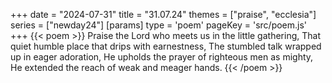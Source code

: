 +++
date = "2024-07-31"
title = "31.07.24"
themes = ["praise", "ecclesia"]
series = ["newday24"]
[params]
  type = 'poem'
  pageKey = 'src/poem.js'
+++
{{< poem >}}
Praise the Lord who meets us in the little gathering,
That quiet humble place that drips with earnestness,
The stumbled talk wrapped up in eager adoration,
He upholds the prayer of righteous men as mighty,
He extended the reach of weak and meager hands.
{{< /poem >}}